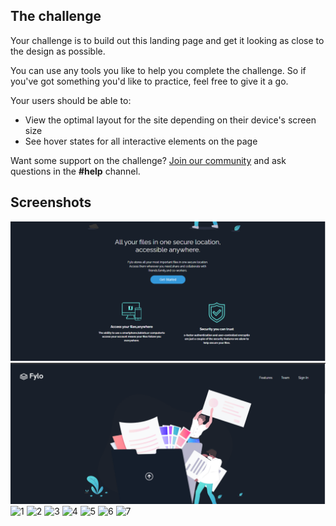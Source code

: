 ## The challenge

Your challenge is to build out this landing page and get it looking as close to the design as possible.

You can use any tools you like to help you complete the challenge. So if you've got something you'd like to practice, feel free to give it a go.

Your users should be able to:

- View the optimal layout for the site depending on their device's screen size
- See hover states for all interactive elements on the page

Want some support on the challenge? [Join our community](https://www.frontendmentor.io/community) and ask questions in the **#help** channel.

## Screenshots

![Alt text](2.png) ![Alt text](1.png)
![1](https://github.com/HiruniSew/Landing-page-master/assets/149354111/9231d586-ba3d-4792-9e8c-06d506d5787f)
![2](https://github.com/HiruniSew/Landing-page-master/assets/149354111/4d3f51ab-bdbf-4978-8cff-c619dafaf55d)
![3](https://github.com/HiruniSew/Landing-page-master/assets/149354111/9963c55b-e4ed-4e8b-9880-8c075d1ef7c4)
![4](https://github.com/HiruniSew/Landing-page-master/assets/149354111/55e22bce-9adf-4602-9b04-94e4c1ca5a2f)
![5](https://github.com/HiruniSew/Landing-page-master/assets/149354111/7f4af2b6-53e2-4b29-9989-d63283076050)
![6](https://github.com/HiruniSew/Landing-page-master/assets/149354111/5dd8eb77-5bc6-4f5b-818e-f30051217316)
![7](https://github.com/HiruniSew/Landing-page-master/assets/149354111/a62e11fc-7e32-4cd8-876a-c56aae6c88d8)
